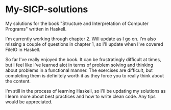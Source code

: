 # My-SICP-solutions
My solutions for the book "Structure and Interpretation of Computer Programs" written in Haskell. 

I'm currently working through chapter 2. Will update as I go on. I'm also missing a couple of questions in chapter 1, so I'll update when I've covered FileIO in Haskell.

So far I've really enjoyed the book. It can be frustratingly difficult at times, but I feel like I've learned alot in terms of problem solving and thinking about problems in a functional manner. The exercises are difficult, but completing them is definitely worth it as they force you to really think about the content.

I'm still in the process of learning Haskell, so I'll be updating my solutions as I learn more about best practices and how to write clean code. Any tips would be appreciated.
